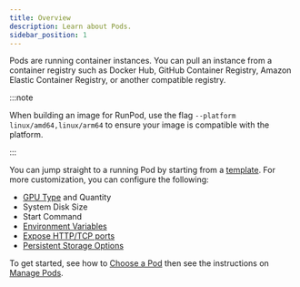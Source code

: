 ```yaml
---
title: Overview
description: Learn about Pods.
sidebar_position: 1
---
```


Pods are running container instances. You can pull an instance from a container registry such as Docker Hub, GitHub Container Registry, Amazon Elastic Container Registry, or another compatible registry. 

:::note

When building an image for RunPod, use the flag `--platform linux/amd64,linux/arm64` to ensure your image is compatible with the platform.

:::

You can jump straight to a running Pod by starting from a [template](/pods/templates/overview). For more customization, you can configure the following:

- [GPU Type](/references/gpu-types) and Quantity
- System Disk Size
- Start Command
- [Environment Variables](/pods/references/environment-variables)
- [Expose HTTP/TCP ports](/pods/configuration/expose-port)
- [Persistent Storage Options](/category/network-storage)

To get started, see how to [Choose a Pod](/pods/choose-a-pod) then see the instructions on [Manage Pods](/pods/manage-pods).
